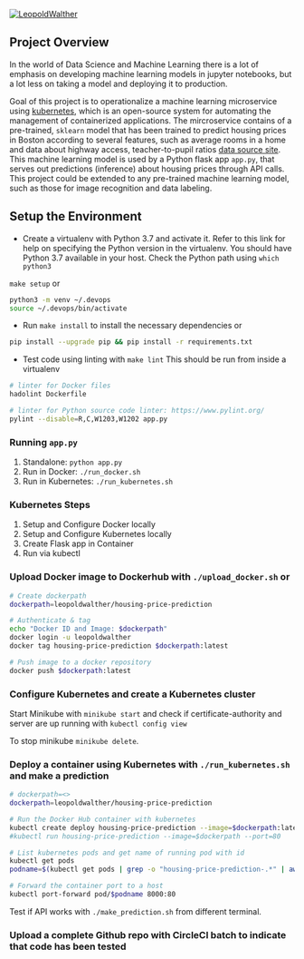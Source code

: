 
[![LeopoldWalther](https://circleci.com/gh/LeopoldWalther/ml-microservice-kubernetes.svg?style=svg)](https://app.circleci.com/gh/LeopoldWalther/ml-microservice-kubernetes)


## Project Overview

In the world of Data Science and Machine Learning there is a lot of emphasis on developing machine learning models in jupyter notebooks, but a lot less on taking a model and deploying it to production.

Goal of this project is to operationalize a machine learning microservice using [kubernetes](https://kubernetes.io/), which is an open-source system for automating the management of containerized applications. The mircroservice contains of a pre-trained, `sklearn` model that has been trained to predict housing prices in Boston according to several features, such as average rooms in a home and data about highway access, teacher-to-pupil ratios [data source site](https://www.kaggle.com/c/boston-housing). This machine learning model is used by a Python flask app `app.py`, that serves out predictions (inference) about housing prices through API calls. This project could be extended to any pre-trained machine learning model, such as those for image recognition and data labeling.


## Setup the Environment

* Create a virtualenv with Python 3.7 and activate it. Refer to this link for help on specifying the Python version in the virtualenv. 
You should have Python 3.7 available in your host. 
Check the Python path using `which python3`

`make setup` or 

```bash
python3 -m venv ~/.devops
source ~/.devops/bin/activate
```
* Run `make install` to install the necessary dependencies or
```bash
pip install --upgrade pip && pip install -r requirements.txt
```

* Test code using linting with `make lint`
This should be run from inside a virtualenv
```bash
# linter for Docker files
hadolint Dockerfile

# linter for Python source code linter: https://www.pylint.org/
pylint --disable=R,C,W1203,W1202 app.py
```

### Running `app.py`

1. Standalone:  `python app.py`
2. Run in Docker:  `./run_docker.sh` 
3. Run in Kubernetes:  `./run_kubernetes.sh`

### Kubernetes Steps

1. Setup and Configure Docker locally
2. Setup and Configure Kubernetes locally
3. Create Flask app in Container
4. Run via kubectl


### Upload Docker image to Dockerhub with `./upload_docker.sh` or 
```bash
# Create dockerpath
dockerpath=leopoldwalther/housing-price-prediction

# Authenticate & tag
echo "Docker ID and Image: $dockerpath"
docker login -u leopoldwalther
docker tag housing-price-prediction $dockerpath:latest

# Push image to a docker repository
docker push $dockerpath:latest
```

### Configure Kubernetes and create a Kubernetes cluster
Start Minikube with `minikube start` and check if certificate-authority and server are up running with `kubectl config view`

To stop minikube `minikube delete`.

### Deploy a container using Kubernetes with `./run_kubernetes.sh` and make a prediction

```bash
# dockerpath=<>
dockerpath=leopoldwalther/housing-price-prediction

# Run the Docker Hub container with kubernetes
kubectl create deploy housing-price-prediction --image=$dockerpath:latest
#kubectl run housing-price-prediction --image=$dockerpath --port=80

# List kubernetes pods and get name of running pod with id
kubectl get pods
podname=$(kubectl get pods | grep -o "housing-price-prediction-.*" | awk '{print $1}')

# Forward the container port to a host
kubectl port-forward pod/$podname 8000:80
```

Test if API works with `./make_prediction.sh` from different terminal.

### Upload a complete Github repo with CircleCI batch to indicate that code has been tested

